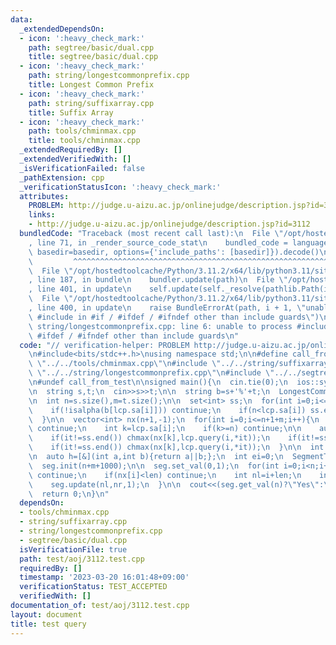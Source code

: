 ```yaml
---
data:
  _extendedDependsOn:
  - icon: ':heavy_check_mark:'
    path: segtree/basic/dual.cpp
    title: segtree/basic/dual.cpp
  - icon: ':heavy_check_mark:'
    path: string/longestcommonprefix.cpp
    title: Longest Common Prefix
  - icon: ':heavy_check_mark:'
    path: string/suffixarray.cpp
    title: Suffix Array
  - icon: ':heavy_check_mark:'
    path: tools/chminmax.cpp
    title: tools/chminmax.cpp
  _extendedRequiredBy: []
  _extendedVerifiedWith: []
  _isVerificationFailed: false
  _pathExtension: cpp
  _verificationStatusIcon: ':heavy_check_mark:'
  attributes:
    PROBLEM: http://judge.u-aizu.ac.jp/onlinejudge/description.jsp?id=3112
    links:
    - http://judge.u-aizu.ac.jp/onlinejudge/description.jsp?id=3112
  bundledCode: "Traceback (most recent call last):\n  File \"/opt/hostedtoolcache/Python/3.11.2/x64/lib/python3.11/site-packages/onlinejudge_verify/documentation/build.py\"\
    , line 71, in _render_source_code_stat\n    bundled_code = language.bundle(stat.path,\
    \ basedir=basedir, options={'include_paths': [basedir]}).decode()\n          \
    \         ^^^^^^^^^^^^^^^^^^^^^^^^^^^^^^^^^^^^^^^^^^^^^^^^^^^^^^^^^^^^^^^^^^^^^^^^^^^^^^^^^\n\
    \  File \"/opt/hostedtoolcache/Python/3.11.2/x64/lib/python3.11/site-packages/onlinejudge_verify/languages/cplusplus.py\"\
    , line 187, in bundle\n    bundler.update(path)\n  File \"/opt/hostedtoolcache/Python/3.11.2/x64/lib/python3.11/site-packages/onlinejudge_verify/languages/cplusplus_bundle.py\"\
    , line 401, in update\n    self.update(self._resolve(pathlib.Path(included), included_from=path))\n\
    \  File \"/opt/hostedtoolcache/Python/3.11.2/x64/lib/python3.11/site-packages/onlinejudge_verify/languages/cplusplus_bundle.py\"\
    , line 400, in update\n    raise BundleErrorAt(path, i + 1, \"unable to process\
    \ #include in #if / #ifdef / #ifndef other than include guards\")\nonlinejudge_verify.languages.cplusplus_bundle.BundleErrorAt:\
    \ string/longestcommonprefix.cpp: line 6: unable to process #include in #if /\
    \ #ifdef / #ifndef other than include guards\n"
  code: "// verification-helper: PROBLEM http://judge.u-aizu.ac.jp/onlinejudge/description.jsp?id=3112\n\
    \n#include<bits/stdc++.h>\nusing namespace std;\n\n#define call_from_test\n#include\
    \ \"../../tools/chminmax.cpp\"\n#include \"../../string/suffixarray.cpp\"\n#include\
    \ \"../../string/longestcommonprefix.cpp\"\n#include \"../../segtree/basic/dual.cpp\"\
    \n#undef call_from_test\n\nsigned main(){\n  cin.tie(0);\n  ios::sync_with_stdio(0);\n\
    \n  string s,t;\n  cin>>s>>t;\n\n  string b=s+'%'+t;\n  LongestCommonPrefix lcp(b);\n\
    \n  int n=s.size(),m=t.size();\n\n  set<int> ss;\n  for(int i=0;i<=n+1+m;i++){\n\
    \    if(!isalpha(b[lcp.sa[i]])) continue;\n    if(n<lcp.sa[i]) ss.emplace(i);\n\
    \  }\n\n  vector<int> nx(n+1,-1);\n  for(int i=0;i<=n+1+m;i++){\n    if(!isalpha(b[lcp.sa[i]]))\
    \ continue;\n    int k=lcp.sa[i];\n    if(k>=n) continue;\n\n    auto it=ss.upper_bound(i);\n\
    \    if(it!=ss.end()) chmax(nx[k],lcp.query(i,*it));\n    if(it!=ss.begin()) it--;\n\
    \    if(it!=ss.end()) chmax(nx[k],lcp.query(i,*it));\n  }\n\n  int len;\n  cin>>len;\n\
    \n  auto h=[&](int a,int b){return a||b;};\n  int ei=0;\n  SegmentTree<int> seg(h,ei);\n\
    \  seg.init(n+m+1000);\n\n  seg.set_val(0,1);\n  for(int i=0;i<n;i++){\n    if(!seg.get_val(i))\
    \ continue;\n    if(nx[i]<len) continue;\n    int nl=i+len;\n    int nr=i+nx[i]+1;\n\
    \    seg.update(nl,nr,1);\n  }\n\n  cout<<(seg.get_val(n)?\"Yes\":\"No\")<<endl;\n\
    \  return 0;\n}\n"
  dependsOn:
  - tools/chminmax.cpp
  - string/suffixarray.cpp
  - string/longestcommonprefix.cpp
  - segtree/basic/dual.cpp
  isVerificationFile: true
  path: test/aoj/3112.test.cpp
  requiredBy: []
  timestamp: '2023-03-20 16:01:48+09:00'
  verificationStatus: TEST_ACCEPTED
  verifiedWith: []
documentation_of: test/aoj/3112.test.cpp
layout: document
title: test query
---
```

